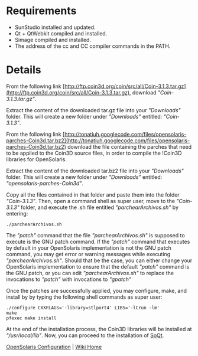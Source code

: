 # Requirements #

  * SunStudio installed and updated.
  * Qt + QtWebkit compiled and installed.
  * Simage compiled and installed.
  * The address of the cc and CC compiler commands in the PATH.

# Details #

From the following link [http://ftp.coin3d.org/coin/src/all/Coin-3.1.3.tar.gz](http://ftp.coin3d.org/coin/src/all/Coin-3.1.3.tar.gz), download _"Coin-3.1.3.tar.gz"_.

Extract the content of the downloaded tar.gz file into your _"Downloads"_ folder. This will create a new folder under _"Downloads"_ entitled: _"Coin-3.1.3"_.

From the following link [http://tonatiuh.googlecode.com/files/opensolaris-parches-Coin3d.tar.bz2](http://tonatiuh.googlecode.com/files/opensolaris-parches-Coin3d.tar.bz2) download the file containing the parches that need to be applied to the Coin3D source files, in order to compile the !Coin3D libraries for OpenSolaris.

Extract the content of the downloaded tar.bz2 file into your _"Downloads"_ folder. This will create a new folder under _"Downloads"_ entitled: _"opensolaris-parches-Coin3d"_.

Copy all the files contained in that folder and paste them into the folder _"Coin-3.1.3"_. Then, open a command shell as super user, move to the _"Coin-3.1.3"_ folder, and execute the .sh file entitled _"parchearArchivos.sh"_ by entering:

```
./parchearArchivos.sh
```

The _"patch"_ command that the file _"parchearArchivos.sh"_ is supposed to execute is the GNU patch command. If the _"patch"_ command that executes by default in your OpenSolaris implementation is not the GNU patch command, you may get error or warning messages while executing _"parchearArchivos.sh"_. Should that be the case, you can either change your OpenSolaris implementation to ensure that the default _"patch"_ command is the GNU patch, or you can edit _"parchearArchivos.sh"_ to replace the invocations to _"patch"_ with invocations to _"gpatch"_

Once the patches are successfully applied, you may configure, make, and install by by typing the following shell commands as super user:

```
./configure CXXFLAGS='-library=stlport4' LIBS='-lCrun -lm'
make
pfexec make install
```

At the end of the installation process, the Coin3D libraries will be installed at _"/usr/local/lib"_. Now, you can proceed to the installation of [SoQt](InstallingSoQtForOpenSolaris.md).


[OpenSolaris Configuration](InstallingForOpenSolaris.md) | [Wiki Home](http://code.google.com/p/tonatiuh/w/list)